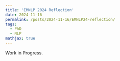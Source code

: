 ```yaml
---
title: 'EMNLP 2024 Reflection'
date: 2024-11-16
permalink: /posts/2024-11-16/EMNLP24-reflection/
tags:
  - PhD
  - NLP
mathjax: true
---
```


Work in Progress.
